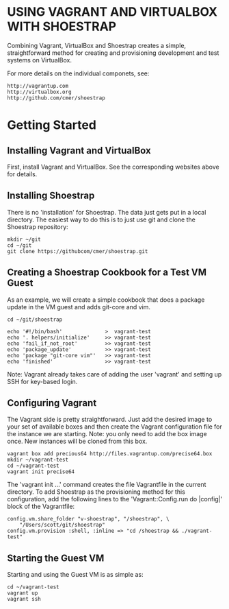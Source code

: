 # USING VAGRANT AND VIRTUALBOX WITH SHOESTRAP

Combining Vagrant, VirtualBox and Shoestrap creates a simple,
straightforward method for creating and provisioning development
and test systems on VirtualBox.

For more details on the individual componets, see:

    http://vagrantup.com
    http://virtualbox.org
    http://github.com/cmer/shoestrap

# Getting Started

## Installing Vagrant and VirtualBox

First, install Vagrant and VirtualBox. See the corresponding websites 
above for details.

## Installing Shoestrap

There is no 'installation' for Shoestrap. The data just gets put in a
local directory. The easiest way to do this is to just use git and
clone the Shoestrap repository:

    mkdir ~/git
    cd ~/git
    git clone https://githubcom/cmer/shoestrap.git

## Creating a Shoestrap Cookbook for a Test VM Guest

As an example, we will create a simple cookbook that does a package
update in the VM guest and adds git-core and vim.

    cd ~/git/shoestrap

    echo '#!/bin/bash'              >  vagrant-test
    echo '. helpers/initialize'     >> vagrant-test
    echo 'fail_if_not_root'         >> vagrant-test
    echo 'package_update'           >> vagrant-test
    echo 'package "git-core vim"'   >> vagrant-test
    echo 'finished'                 >> vagrant-test

Note: Vagrant already takes care of adding the user 'vagrant' and setting
up SSH for key-based login.

## Configuring Vagrant

The Vagrant side is pretty straightforward. Just add the desired image to
your set of available boxes and then create the Vagrant configuration file
for the instance we are starting. Note: you only need to add the box image
once. New instances will be cloned from this box.


    vagrant box add precious64 http://files.vagrantup.com/precise64.box
    mkdir ~/vagrant-test
    cd ~/vagrant-test
    vagrant init precise64

The 'vagrant init ...' command creates the file Vagrantfile in the current
directory. To add Shoestrap as the provisioning method for this configuration,
add the following lines to the 'Vagrant::Config.run do |config|' block of the
Vagrantfile:

    config.vm.share_folder "v-shoestrap", "/shoestrap", \
        "/Users/scott/git/shoestrap"
    config.vm.provision :shell, :inline => "cd /shoestrap && ./vagrant-test"
 
## Starting the Guest VM

Starting and using the Guest VM is as simple as:

    cd ~/vagrant-test
    vagrant up
    vagrant ssh


